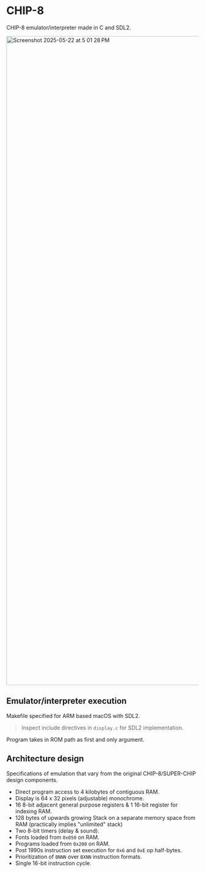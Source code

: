# CHIP-8

CHIP-8 emulator/interpreter made in C and SDL2.

<img width="1701" alt="Screenshot 2025-05-22 at 5 01 28 PM" src="https://github.com/user-attachments/assets/09091198-d510-4503-b5e5-0f5de6d320fe" />

## Emulator/interpreter execution

Makefile specified for ARM based macOS with SDL2.

> Inspect include directives in ```display.c``` for SDL2 implementation.

Program takes in ROM path as first and only argument.

## Architecture design

Specifications of emulation that vary from the original CHIP-8/SUPER-CHIP design components.

- Direct program access to 4 kilobytes of contiguous RAM.
- Display is 64 x 32 pixels (adjustable) monochrome.
- 16 8-bit adjacent general purpose registers & 1 16-bit register for indexing RAM.
- 128 bytes of upwards growing Stack on a separate memory space from RAM (practically implies "unlimited" stack)
- Two 8-bit timers (delay & sound).
- Fonts loaded from ```0x050``` on RAM.
- Programs loaded from ```0x200``` on RAM.
- Post 1990s instruction set execution for ```0x6``` and ```0xE``` op half-bytes.
- Prioritization of ```BNNN``` over ```BXNN``` instruction formats.
- Single 16-bit instruction cycle.
